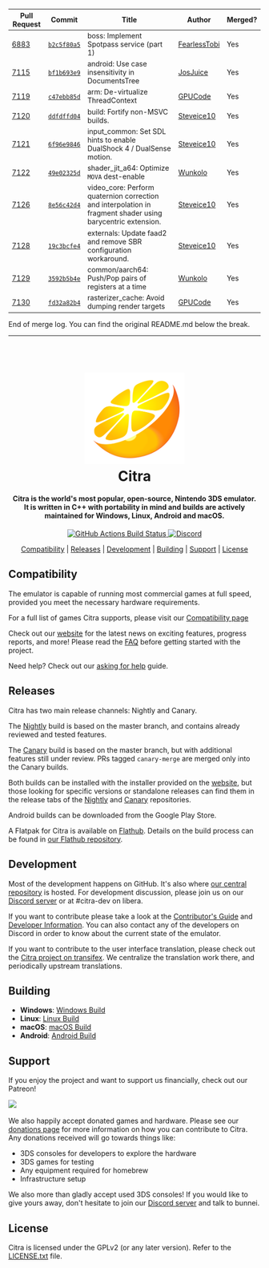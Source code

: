 | Pull Request | Commit | Title | Author | Merged? |
|----|----|----|----|----|
| [6883](https://github.com/citra-emu/citra//pull/6883) | [`b2c5f80a5`](https://github.com/citra-emu/citra//pull/6883/files) | boss: Implement Spotpass service (part 1) | [FearlessTobi](https://github.com/FearlessTobi/) | Yes |
| [7115](https://github.com/citra-emu/citra//pull/7115) | [`bf1b693e9`](https://github.com/citra-emu/citra//pull/7115/files) | android: Use case insensitivity in DocumentsTree | [JosJuice](https://github.com/JosJuice/) | Yes |
| [7119](https://github.com/citra-emu/citra//pull/7119) | [`c47ebb85d`](https://github.com/citra-emu/citra//pull/7119/files) | arm: De-virtualize ThreadContext | [GPUCode](https://github.com/GPUCode/) | Yes |
| [7120](https://github.com/citra-emu/citra//pull/7120) | [`ddfdffd04`](https://github.com/citra-emu/citra//pull/7120/files) | build: Fortify non-MSVC builds. | [Steveice10](https://github.com/Steveice10/) | Yes |
| [7121](https://github.com/citra-emu/citra//pull/7121) | [`6f96e9846`](https://github.com/citra-emu/citra//pull/7121/files) | input_common: Set SDL hints to enable DualShock 4 / DualSense motion. | [Steveice10](https://github.com/Steveice10/) | Yes |
| [7122](https://github.com/citra-emu/citra//pull/7122) | [`49e02325d`](https://github.com/citra-emu/citra//pull/7122/files) | shader_jit_a64: Optimize `MOVA` dest-enable | [Wunkolo](https://github.com/Wunkolo/) | Yes |
| [7126](https://github.com/citra-emu/citra//pull/7126) | [`8e56c42d4`](https://github.com/citra-emu/citra//pull/7126/files) |  video_core: Perform quaternion correction and interpolation in fragment shader using barycentric extension. | [Steveice10](https://github.com/Steveice10/) | Yes |
| [7128](https://github.com/citra-emu/citra//pull/7128) | [`19c3bcfe4`](https://github.com/citra-emu/citra//pull/7128/files) | externals: Update faad2 and remove SBR configuration workaround. | [Steveice10](https://github.com/Steveice10/) | Yes |
| [7129](https://github.com/citra-emu/citra//pull/7129) | [`3592b5b4e`](https://github.com/citra-emu/citra//pull/7129/files) | common/aarch64: Push/Pop pairs of registers at a time | [Wunkolo](https://github.com/Wunkolo/) | Yes |
| [7130](https://github.com/citra-emu/citra//pull/7130) | [`fd32a82b4`](https://github.com/citra-emu/citra//pull/7130/files) | rasterizer_cache: Avoid dumping render targets | [GPUCode](https://github.com/GPUCode/) | Yes |


End of merge log. You can find the original README.md below the break.

-----

<h1 align="center">
  <br>
  <a href="https://citra-emu.org/"><img src="https://raw.githubusercontent.com/citra-emu/citra-assets/master/Main/citra_logo.svg" alt="Citra" width="200"></a>
  <br>
  <b>Citra</b>
  <br>
</h1>

<h4 align="center"><b>Citra</b> is the world's most popular, open-source, Nintendo 3DS emulator.
<br>
It is written in C++ with portability in mind and builds are actively maintained for Windows, Linux, Android and macOS.
</h4>

<p align="center">
    <a href="https://github.com/citra-emu/citra/actions/">
        <img src="https://github.com/citra-emu/citra/workflows/citra-ci/badge.svg"
            alt="GitHub Actions Build Status">
    </a>
    <a href="https://discord.gg/FAXfZV9">
        <img src="https://img.shields.io/discord/220740965957107713?color=%237289DA&label=Citra&logo=discord&logoColor=white"
            alt="Discord">
    </a>
</p>

<p align="center">
  <a href="#compatibility">Compatibility</a> |
  <a href="#releases">Releases</a> |
  <a href="#development">Development</a> |
  <a href="#building">Building</a> |
  <a href="#support">Support</a> |
  <a href="#license">License</a>
</p>


## Compatibility

The emulator is capable of running most commercial games at full speed, provided you meet the necessary hardware requirements.

For a full list of games Citra supports, please visit our [Compatibility page](https://citra-emu.org/game/)

Check out our [website](https://citra-emu.org/) for the latest news on exciting features, progress reports, and more!
Please read the [FAQ](https://citra-emu.org/wiki/faq/) before getting started with the project.

Need help? Check out our [asking for help](https://citra-emu.org/help/reference/asking/) guide.

## Releases

Citra has two main release channels: Nightly and Canary.

The [Nightly](https://github.com/citra-emu/citra-nightly) build is based on the master branch, and contains already reviewed and tested features.

The [Canary](https://github.com/citra-emu/citra-canary) build is based on the master branch, but with additional features still under review. PRs tagged `canary-merge` are merged only into the Canary builds.

Both builds can be installed with the installer provided on the [website](https://citra-emu.org/download/), but those looking for specific versions or standalone releases can find them in the release tabs of the [Nightly](https://github.com/citra-emu/citra-nightly/releases) and [Canary](https://github.com/citra-emu/citra-canary/releases) repositories.

Android builds can be downloaded from the Google Play Store.

A Flatpak for Citra is available on [Flathub](https://flathub.org/apps/details/org.citra_emu.citra). Details on the build process can be found in [our Flathub repository](https://github.com/flathub/org.citra_emu.citra).

## Development

Most of the development happens on GitHub. It's also where [our central repository](https://github.com/citra-emu/citra) is hosted.
For development discussion, please join us on our [Discord server](https://citra-emu.org/discord/) or at #citra-dev on libera.

If you want to contribute please take a look at the [Contributor's Guide](https://github.com/citra-emu/citra/wiki/Contributing) and [Developer Information](https://github.com/citra-emu/citra/wiki/Developer-Information). You can also contact any of the developers on Discord in order to know about the current state of the emulator.

If you want to contribute to the user interface translation, please check out the [Citra project on transifex](https://www.transifex.com/citra/citra). We centralize the translation work there, and periodically upstream translations.

## Building

* __Windows__: [Windows Build](https://github.com/citra-emu/citra/wiki/Building-For-Windows)
* __Linux__: [Linux Build](https://github.com/citra-emu/citra/wiki/Building-For-Linux)
* __macOS__: [macOS Build](https://github.com/citra-emu/citra/wiki/Building-for-macOS)
* __Android__: [Android Build](https://github.com/citra-emu/citra/wiki/Building-for-Android)


## Support

If you enjoy the project and want to support us financially, check out our Patreon!

<a href="https://www.patreon.com/citraemu">
    <img src="https://c5.patreon.com/external/logo/become_a_patron_button@2x.png" width="160">
</a>

We also happily accept donated games and hardware.
Please see our [donations page](https://citra-emu.org/donate/) for more information on how you can contribute to Citra.
Any donations received will go towards things like:
* 3DS consoles for developers to explore the hardware
* 3DS games for testing
* Any equipment required for homebrew
* Infrastructure setup

We also more than gladly accept used 3DS consoles! If you would like to give yours away, don't hesitate to join our [Discord server](https://citra-emu.org/discord/) and talk to bunnei.


## License

Citra is licensed under the GPLv2 (or any later version). Refer to the [LICENSE.txt](https://github.com/citra-emu/citra/blob/master/license.txt) file.
